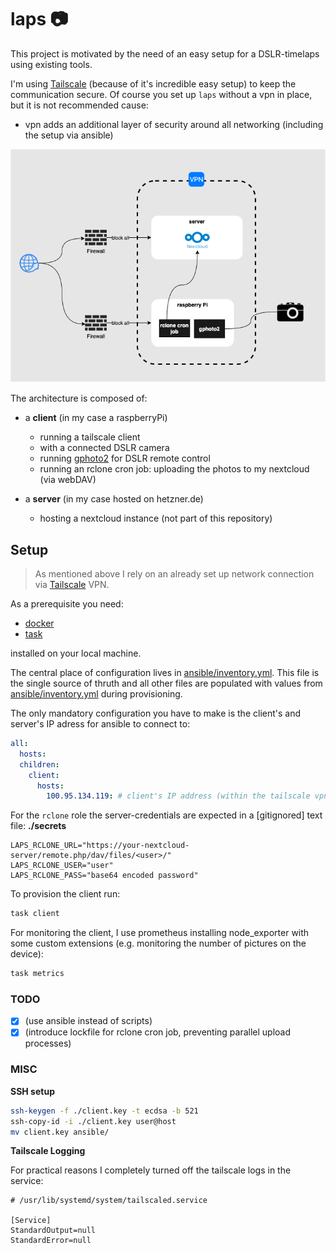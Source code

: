 # laps 📷

This project is motivated by the need of an easy setup for a DSLR-timelaps using existing tools.

I'm using [Tailscale](https://tailscale.com/) (because of it's incredible easy setup) to keep the communication secure.
Of course you set up `laps` without a vpn in place, but it is not recommended cause:

- vpn adds an additional layer of security around all networking (including the setup via ansible)

![](docs/architecture.drawio.png)

The architecture is composed of:

- a **client** (in my case a raspberryPi)
  - running a tailscale client
  - with a connected DSLR camera
  - running [gphoto2](gphoto2.org) for DSLR remote control
  - running an rclone cron job: uploading the photos to my nextcloud (via webDAV)

- a **server** (in my case hosted on hetzner.de)
  - hosting a nextcloud instance (not part of this repository)
  

## Setup

> As mentioned above I rely on an already set up network connection via [Tailscale](https://tailscale.com/) VPN.

As a prerequisite you need:

- [docker](https://docs.docker.com/get-docker/)
- [task](taskfile.dev)

installed on your local machine.

The central place of configuration lives in [ansible/inventory.yml](ansible/inventory.yml).
This file is the single source of thruth and all other files are populated with values from [ansible/inventory.yml](ansible/inventory.yml) during provisioning.

The only mandatory configuration you have to make is the client's and server's IP adress for ansible to connect to:
```yml
all:
  hosts:
  children:
    client:
      hosts:
        100.95.134.119: # client's IP address (within the tailscale vpn)
```

For the `rclone` role the server-credentials are expected in a [gitignored] text file:
**./secrets**
```
LAPS_RCLONE_URL="https://your-nextcloud-server/remote.php/dav/files/<user>/"
LAPS_RCLONE_USER="user"
LAPS_RCLONE_PASS="base64 encoded password"
```

To provision the client run:

```bash
task client
```

For monitoring the client, I use prometheus installing node_exporter with some custom extensions (e.g. monitoring the number of pictures on the device):

```bash
task metrics
```


### TODO

- [x] (use ansible instead of scripts)
- [x] (introduce lockfile for rclone cron job, preventing parallel upload processes)

### MISC

**SSH setup**

```bash
ssh-keygen -f ./client.key -t ecdsa -b 521  
ssh-copy-id -i ./client.key user@host
mv client.key ansible/
```

**Tailscale Logging**

For practical reasons I completely turned off the tailscale logs in the service:
```
# /usr/lib/systemd/system/tailscaled.service

[Service]
StandardOutput=null
StandardError=null
```